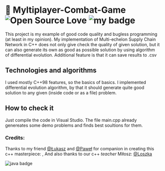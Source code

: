 # :pizza: Myltiplayer-Combat-Game ![Open Source Love](https://badges.frapsoft.com/os/mit/mit.svg?v=102) ![my badge](https://img.shields.io/badge/status-finished-brightgreen)  
This project is my example of good code quality and bugless programming (at least in my opinion). My implementation of Multi-echelon Supply Chain Network in C++ does not only give check the quality of given solution, but it can also generate its own as good as possible solution by using algorithm of differential evolution. Additional feature is that it can save results to .csv
## Technologies and algorithms 
I used mostly C++98 features, so the basics of basics. I implemented differential evolution algorithm, by that it should generate quite good solution to any given (inside code or as a file) problem.
## How to check it
Just compile the code in Visual Studio. The file main.cpp already genereates some demo problems and finds best soultions for them.
### Credits:
Thanks to my friend [@Łukasz](https://github.com/Ukasz09) and [@Paweł](https://github.com/PRZYPRAWA) for companion in creating this c++ masterpiece:  , 
And also thanks to our c++  *teacher* Miłosz: [@Loszka](https://github.com/M1loseph)
 
![java badge](https://forthebadge.com/images/badges/made-with-c-plus-plus.svg)
